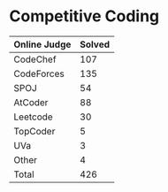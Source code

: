 # Competitive Coding
|Online Judge|Solved|
|------ | ------|
|CodeChef | 107 |  
|CodeForces | 135 |  
|SPOJ | 54 |  
|AtCoder | 88 |  
|Leetcode | 30 |  
|TopCoder | 5 |  
|UVa | 3 |  
|Other | 4 |  
|Total | 426 |